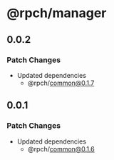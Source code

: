 # @rpch/manager

## 0.0.2

### Patch Changes

- Updated dependencies
  - @rpch/common@0.1.7

## 0.0.1

### Patch Changes

- Updated dependencies
  - @rpch/common@0.1.6
